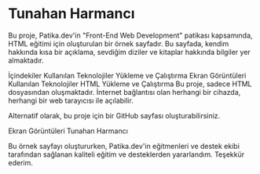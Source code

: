 # Tunahan Harmancı

Bu proje, Patika.dev'in "Front-End Web Development" patikası kapsamında, HTML eğitimi için oluşturulan bir örnek sayfadır. Bu sayfada, kendim hakkında kısa bir açıklama, sevdiğim diziler ve kitaplar hakkında bilgiler yer almaktadır.

İçindekiler
Kullanılan Teknolojiler
Yükleme ve Çalıştırma
Ekran Görüntüleri
Kullanılan Teknolojiler
HTML
Yükleme ve Çalıştırma
Bu proje, sadece HTML dosyasından oluşmaktadır. İnternet bağlantısı olan herhangi bir cihazda, herhangi bir web tarayıcısı ile açılabilir.

Alternatif olarak, bu proje için bir GitHub sayfası oluşturabilirsiniz.

Ekran Görüntüleri
Tunahan Harmancı

Bu örnek sayfayı oluştururken, Patika.dev'in eğitmenleri ve destek ekibi tarafından sağlanan kaliteli eğitim ve desteklerden yararlandım. Teşekkür ederim.